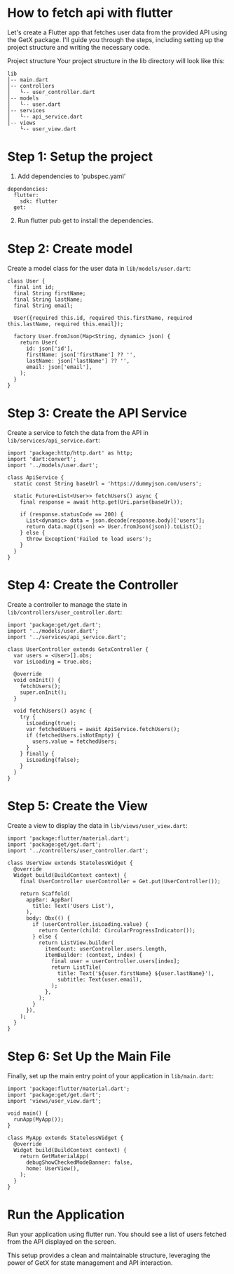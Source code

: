 # How to fetch api with flutter 

Let's create a Flutter app that fetches user data from the provided API using the GetX package. I'll guide you through the steps, including setting up the project structure and writing the necessary code.

Project structure
Your project structure in the lib directory will look like this:
```
lib
│-- main.dart
│-- controllers
│   └-- user_controller.dart
│-- models
│   └-- user.dart
│-- services
│   └-- api_service.dart
│-- views
    └-- user_view.dart

```

# Step 1: Setup the project 
1. Add dependencies to 'pubspec.yaml'
```
dependencies:
  flutter:
    sdk: flutter
  get:

```
2. Run flutter pub get to install the dependencies.

# Step 2: Create model
Create a model class for the user data in `lib/models/user.dart`:

```
class User {
  final int id;
  final String firstName;
  final String lastName;
  final String email;

  User({required this.id, required this.firstName, required this.lastName, required this.email});

  factory User.fromJson(Map<String, dynamic> json) {
    return User(
      id: json['id'],
      firstName: json['firstName'] ?? '',
      lastName: json['lastName'] ?? '',
      email: json['email'],
    );
  }
}

```

# Step 3: Create the API Service
Create a service to fetch the data from the API in `lib/services/api_service.dart`:

```
import 'package:http/http.dart' as http;
import 'dart:convert';
import '../models/user.dart';

class ApiService {
  static const String baseUrl = 'https://dummyjson.com/users';

  static Future<List<User>> fetchUsers() async {
    final response = await http.get(Uri.parse(baseUrl));

    if (response.statusCode == 200) {
      List<dynamic> data = json.decode(response.body)['users'];
      return data.map((json) => User.fromJson(json)).toList();
    } else {
      throw Exception('Failed to load users');
    }
  }
}

```
# Step 4: Create the Controller
Create a controller to manage the state in `lib/controllers/user_controller.dart`:
```
import 'package:get/get.dart';
import '../models/user.dart';
import '../services/api_service.dart';

class UserController extends GetxController {
  var users = <User>[].obs;
  var isLoading = true.obs;

  @override
  void onInit() {
    fetchUsers();
    super.onInit();
  }

  void fetchUsers() async {
    try {
      isLoading(true);
      var fetchedUsers = await ApiService.fetchUsers();
      if (fetchedUsers.isNotEmpty) {
        users.value = fetchedUsers;
      }
    } finally {
      isLoading(false);
    }
  }
}

```

# Step 5: Create the View
Create a view to display the data in `lib/views/user_view.dart`:
```
import 'package:flutter/material.dart';
import 'package:get/get.dart';
import '../controllers/user_controller.dart';

class UserView extends StatelessWidget {
  @override
  Widget build(BuildContext context) {
    final UserController userController = Get.put(UserController());

    return Scaffold(
      appBar: AppBar(
        title: Text('Users List'),
      ),
      body: Obx(() {
        if (userController.isLoading.value) {
          return Center(child: CircularProgressIndicator());
        } else {
          return ListView.builder(
            itemCount: userController.users.length,
            itemBuilder: (context, index) {
              final user = userController.users[index];
              return ListTile(
                title: Text('${user.firstName} ${user.lastName}'),
                subtitle: Text(user.email),
              );
            },
          );
        }
      }),
    );
  }
}

```

# Step 6: Set Up the Main File
Finally, set up the main entry point of your application in `lib/main.dart`:
```
import 'package:flutter/material.dart';
import 'package:get/get.dart';
import 'views/user_view.dart';

void main() {
  runApp(MyApp());
}

class MyApp extends StatelessWidget {
  @override
  Widget build(BuildContext context) {
    return GetMaterialApp(
      debugShowCheckedModeBanner: false,
      home: UserView(),
    );
  }
}

```

# Run the Application
Run your application using flutter run. You should see a list of users fetched from the API displayed on the screen.

This setup provides a clean and maintainable structure, leveraging the power of GetX for state management and API interaction.
